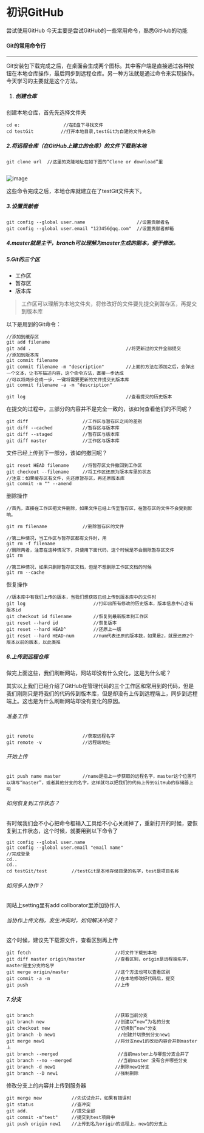 # 初识GitHub
尝试使用GitHub
今天主要是尝试GitHub的一些常用命令，熟悉GitHub的功能
#### Git的常用命令行

---
Git安装包下载完成之后，在桌面会生成两个图标。其中客户端是直接通过各种按钮在本地仓库操作，最后同步到远程仓库。另一种方法就是通过命令来实现操作。今天学习的主要就是这个方法。
1. ##### 创建仓库


创建本地仓库，首先先选择文件夹 
```
cd e:                //在E盘下寻找文件
cd testGit          //打开本地目录,testGit为自建的文件夹名称

```
##### 2.将远程仓库（在GitHub上建立的仓库）的文件下载到本地

```
git clone url  //这里的克隆地址在如下图的“Clone or download”里


```
![image](http://note.youdao.com/yws/public/resource/976ef2669aa8d0034c2a9b4243626af8/xmlnote/E069FF73F30A4A749DE268763A213EC4/1022)

这些命令完成之后，本地仓库就建立在了testGit文件夹下。
##### 3.设置贡献者

```
git config --global user.name                   //设置贡献者名
git config --global user.email "123456@qq.com"  //设置贡献者邮箱
```

##### 4.master就是主干，branch可以理解为master生成的副本，便于修改。
##### 5.Git的三个区
- 工作区  
- 暂存区
- 版本库

> 工作区可以理解为本地文件夹，将修改好的文件要先提交到暂存区，再提交到版本库

以下是用到的Git命令：

```
//添加到缓存区
git add filename     
git add .                                   //将更新过的文件全部提交
//添加到版本库
git commit filename                         
git commit filename -m "description"        //上面的方法在添加之后，会弹出一个文本，让书写描述内容，这个命令方法，直接一步达成
//可以将两步合成一步，一键将需要更新的文件提交到版本库
git commit filename -a -m "description"    

git log                                     //查看提交的历史版本
```

在提交的过程中，三部分的内容并不是完全一致的，该如何查看他们的不同呢？

```
git diff                    //工作区与暂存区之间的差别
git diff --cached           //暂存区与版本库
git diff --staged           //暂存区与版本库
git diff master             //工作区与版本库

```
文件已经上传到下一部分，该如何撤回呢？

```
git reset HEAD filename     //将暂存区文件撤回到工作区
git checkout --filename     //将工作区还原为版本库里的状态
//注意：如果缓存区有文件，先还原暂存区，再还原版本库
git commit -m "" --amend
```
删除操作

``` 
//首先，直接在工作区把文件删除，如果文件已经上传至暂存区，在暂存区的文件不会受到影响。

git rm filename             //删除暂存区的文件

//第二种情况，当工作区与暂存区都有文件时，用
git rm -f filename 
//删除两者，注意在这种情况下，只使用下面代码，这个时候是不会删除暂存区文件 
git rm

//第三种情况，如果只删除暂存区文档，但是不想删除工作区文档的时候
git rm --cache
```
恢复操作


```
//版本库中有我们上传的版本，当我们想获取已经上传到版本库中的文件时
git log                         //打印出所有修改的历史版本，版本信息中心含有版本id
git checkout id filename        //恢复到最新版本到工作区
git reset --hard id             //恢复版本
git reset --hard HEAD^          //还原上一版
git reset --hard HEAD~num       //num代表还原的版本数，如果是2，就是还原2个版本以前的版本，以此类推

```
##### 6.上传到远程仓库
做完上面这些，我们刷新网站，网站却没有什么变化，这是为什么呢？

其实以上我们已经介绍了GitHub在管理代码的三个工作区和常用到的代码，但是我们刚刚只是将我们的代码传到版本库，但是却没有上传到远程端上，同步到远程端上。这也是为什么刷新网站却没有变化的原因。

###### 准备工作

```
git remote                  //获取远程名字
git remote -v               //远程端地址
```
###### 开始上传

```
git push name master        //name是指上一步获取的远程名字，master这个位置可以填写“master”，或者其他分支的名字，这样就可以把我们的代码上传到GitHub的存储器上啦

```
###### 如何恢复到工作状态？
有时候我们会不小心把命令框输入工具给不小心关闭掉了，重新打开的时候，要恢复到工作状态，这个时候，就要用到以下命令了

```
git config --global user.name
git config --global user.email "email name"
//完成登录
cd..
cd..
cd testGit/test         //testGit是本地存储目录的名字，test是项目名称
```
###### 如何多人协作？
网站上setting里有add collborator里添加协作人
###### 当协作上传文档，发生冲突时，如何解决冲突？
这个时候，建议先下载源文件，查看区别再上传

```
git fetch                               //将文件下载到本地
git diff master origin/master           //查看区别，origin是远程端名字，master是主分支的名字
git merge origin/master                 //这个方法也可以查看区别
git commit -a -m                        //在本地修改好代码后，提交
git push                                //上传
```
##### 7.分支

```
git branch                              //获取当前分支
git branch new                          //创建以“new”为名的分支
git checkout new                        //切换到“new"分支
git branch -b new1                       //创建并切换到分支new1
git merge new1                          //将分支new1的改动内容合并到master上
git branch --merged                      //当前master上与哪些分支合并了
git branch --no --merged                 //当前master 没有合并哪些分支
git branch -d new1                      //删除new1分支
git branch --D new1                     //强制删除

```
修改分支上的内容并上传到服务器
```
git merge new           //先试试合并，如果有错误时
git status              //查冲突
git add.                //提交全部
git commit -m"test"     //提交到test项目中
git push origin new1    //上传到名为origin的远程上，new1的分支上

```
